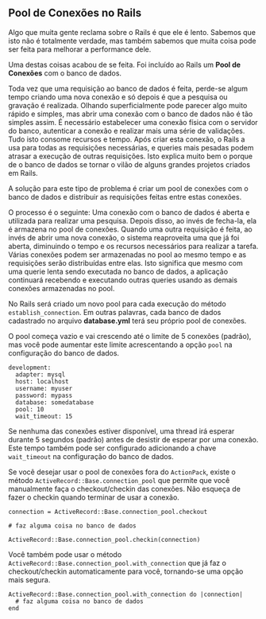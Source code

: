 ## Pool de Conexões no Rails

Algo que muita gente reclama sobre o Rails é que ele é lento. Sabemos que isto não é totalmente verdade, mas também sabemos que muita coisa pode ser feita para melhorar a performance dele.

Uma destas coisas acabou de se feita. Foi incluído ao Rails um **Pool de Conexões** com o banco de dados.

Toda vez que uma requisição ao banco de dados é feita, perde-se algum tempo criando uma nova conexão e só depois é que a pesquisa ou gravação é realizada. Olhando superficialmente pode parecer algo muito rápido e simples, mas abrir uma conexão com o banco de dados não é tão simples assim. É necessário estabelecer uma conexão física com o servidor do banco, autenticar a conexão e realizar mais uma série de validações. Tudo isto consome recursos e tempo. Após criar esta conexão, o Rails a usa para todas as requisições necessárias, e queries mais pesadas podem atrasar a execução de outras requisições. Isto explica muito bem o porque de o banco de dados se tornar o vilão de alguns grandes projetos criados em Rails.

A solução para este tipo de problema é criar um pool de conexões com o banco de dados e distribuir as requisições feitas entre estas conexões.

O processo é o seguinte: Uma conexão com o banco de dados é aberta e utilizada para realizar uma pesquisa. Depois disso, ao invés de fecha-la, ela é armazena no pool de conexões. Quando uma outra requisição é feita, ao invés de abrir uma nova conexão, o sistema reaproveita uma que já foi aberta, diminuindo o tempo e os recursos necessários para realizar a tarefa. Várias conexões podem ser armazenadas no pool ao mesmo tempo e as requisições serão distribuídas entre elas. Isto significa que mesmo com uma querie lenta sendo executada no banco de dados, a aplicação continuará recebendo e executando outras queries usando as demais conexões armazenadas no pool.

No Rails será criado um novo pool para cada execução do método `establish_connection`. Em outras palavras, cada banco de dados cadastrado no arquivo **database.yml** terá seu próprio pool de conexões.

O pool começa vazio e vai crescendo até o limite de 5 conexões (padrão), mas você pode aumentar este limite acrescentando a opção `pool` na configuração do banco de dados.

	development:
	  adapter: mysql
	  host: localhost
	  username: myuser
	  password: mypass
	  database: somedatabase
	  pool: 10
	  wait_timeout: 15

Se nenhuma das conexões estiver disponível, uma thread irá esperar durante 5 segundos (padrão) antes de desistir de esperar por uma conexão. Este tempo também pode ser configurado adicionando a chave `wait_timeout` na configuração do banco de dados.

Se você desejar usar o pool de conexões fora do `ActionPack`, existe o método `ActiveRecord::Base.connection_pool` que permite que você manualmente faça o checkout/checkin das conexões. Não esqueça de fazer o checkin quando terminar de usar a conexão.

	connection = ActiveRecord::Base.connection_pool.checkout

	# faz alguma coisa no banco de dados

	ActiveRecord::Base.connection_pool.checkin(connection)

Você também pode usar o método `ActiveRecord::Base.connection_pool.with_connection` que já faz o checkout/checkin automaticamente para você, tornando-se uma opção mais segura.

	ActiveRecord::Base.connection_pool.with_connection do |connection|
	  # faz alguma coisa no banco de dados
	end
